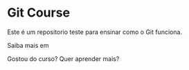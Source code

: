 # Git Course

Este é um repositorio teste para ensinar como o Git funciona.

Saiba mais em

Gostou do curso? Quer aprender mais?
